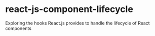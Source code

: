 # react-js-component-lifecycle
Exploring the hooks React.js provides to handle the lifecycle of React components
